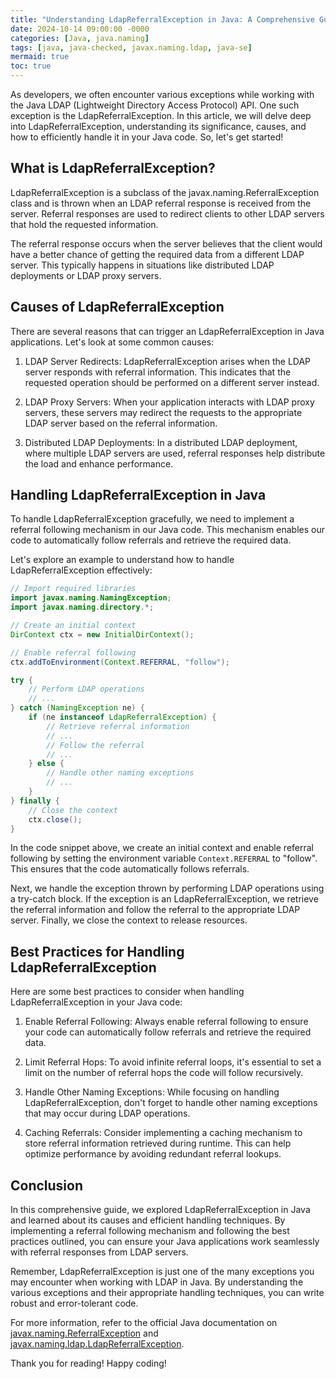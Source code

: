 ```yaml
---
title: "Understanding LdapReferralException in Java: A Comprehensive Guide"
date: 2024-10-14 09:00:00 -0000
categories: [Java, java.naming]
tags: [java, java-checked, javax.naming.ldap, java-se]
mermaid: true
toc: true
---
```



As developers, we often encounter various exceptions while working with the Java LDAP (Lightweight Directory Access Protocol) API. One such exception is the LdapReferralException. In this article, we will delve deep into LdapReferralException, understanding its significance, causes, and how to efficiently handle it in your Java code. So, let's get started!

## What is LdapReferralException?

LdapReferralException is a subclass of the javax.naming.ReferralException class and is thrown when an LDAP referral response is received from the server. Referral responses are used to redirect clients to other LDAP servers that hold the requested information. 

The referral response occurs when the server believes that the client would have a better chance of getting the required data from a different LDAP server. This typically happens in situations like distributed LDAP deployments or LDAP proxy servers.

## Causes of LdapReferralException

There are several reasons that can trigger an LdapReferralException in Java applications. Let's look at some common causes:

1. LDAP Server Redirects: LdapReferralException arises when the LDAP server responds with referral information. This indicates that the requested operation should be performed on a different server instead.

2. LDAP Proxy Servers: When your application interacts with LDAP proxy servers, these servers may redirect the requests to the appropriate LDAP server based on the referral information.

3. Distributed LDAP Deployments: In a distributed LDAP deployment, where multiple LDAP servers are used, referral responses help distribute the load and enhance performance.

## Handling LdapReferralException in Java

To handle LdapReferralException gracefully, we need to implement a referral following mechanism in our Java code. This mechanism enables our code to automatically follow referrals and retrieve the required data. 

Let's explore an example to understand how to handle LdapReferralException effectively:

```java
// Import required libraries
import javax.naming.NamingException;
import javax.naming.directory.*;

// Create an initial context
DirContext ctx = new InitialDirContext();

// Enable referral following
ctx.addToEnvironment(Context.REFERRAL, "follow");

try {
    // Perform LDAP operations
    // ...
} catch (NamingException ne) {
    if (ne instanceof LdapReferralException) {
        // Retrieve referral information
        // ...
        // Follow the referral
        // ...
    } else {
        // Handle other naming exceptions
        // ...
    }
} finally {
    // Close the context
    ctx.close();
}
```

In the code snippet above, we create an initial context and enable referral following by setting the environment variable `Context.REFERRAL` to "follow". This ensures that the code automatically follows referrals.

Next, we handle the exception thrown by performing LDAP operations using a try-catch block. If the exception is an LdapReferralException, we retrieve the referral information and follow the referral to the appropriate LDAP server. Finally, we close the context to release resources.

## Best Practices for Handling LdapReferralException

Here are some best practices to consider when handling LdapReferralException in your Java code:

1. Enable Referral Following: Always enable referral following to ensure your code can automatically follow referrals and retrieve the required data.

2. Limit Referral Hops: To avoid infinite referral loops, it's essential to set a limit on the number of referral hops the code will follow recursively.

3. Handle Other Naming Exceptions: While focusing on handling LdapReferralException, don't forget to handle other naming exceptions that may occur during LDAP operations.

4. Caching Referrals: Consider implementing a caching mechanism to store referral information retrieved during runtime. This can help optimize performance by avoiding redundant referral lookups.

## Conclusion

In this comprehensive guide, we explored LdapReferralException in Java and learned about its causes and efficient handling techniques. By implementing a referral following mechanism and following the best practices outlined, you can ensure your Java applications work seamlessly with referral responses from LDAP servers.

Remember, LdapReferralException is just one of the many exceptions you may encounter when working with LDAP in Java. By understanding the various exceptions and their appropriate handling techniques, you can write robust and error-tolerant code.

For more information, refer to the official Java documentation on [javax.naming.ReferralException](https://docs.oracle.com/javase/8/docs/api/javax/naming/ReferralException.html) and [javax.naming.ldap.LdapReferralException](https://docs.oracle.com/javase/8/docs/api/javax/naming/ldap/LdapReferralException.html).

Thank you for reading! Happy coding!